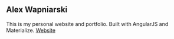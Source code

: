 ## Alex Wapniarski

This is my personal website and portfolio. Built with AngularJS and Materialize. [Website](https://alex-wap.github.io/)
